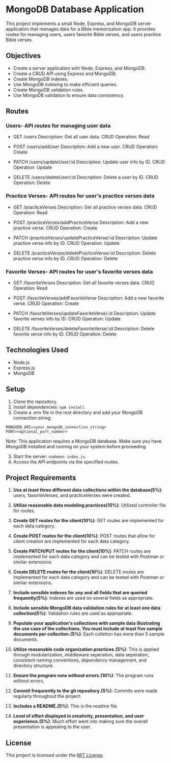 # MongoDB Database Application

This project implements a small Node, Express, and MongoDB server application that manages data for a Bible memorization app. It provides routes for managing users, users favorite Bible verses, and users practice Bible verses.

## Objectives

- Create a server application with Node, Express, and MongoDB.
- Create a CRUD API using Express and MongoDB.
- Create MongoDB indexes.
- Use MongoDB indexing to make efficient queries.
- Create MongoDB validation rules.
- Use MongoDB validation to ensure data consistency.

## Routes
### Users- API routes for managing user data

- GET /users
Description: Get all user data.
CRUD Operation: Read

- POST /users/addUser
Description: Add a new user.
CRUD Operation: Create

- PATCH /users/updateUser/:id
Description: Update user info by ID.
CRUD Operation: Update

- DELETE /users/deleteUser/:id
Description: Delete a user by ID.
CRUD Operation: Delete

### Practice Verses- API routes for user's practice verses data

- GET /practiceVerses
Description: Get all practice verses data.
CRUD Operation: Read

- POST /practiceVerses/addPracticeVerse
Description: Add a new practice verse.
CRUD Operation: Create

- PATCH /practiceVerses/updatePracticeVerse/:id
Description: Update practice verse info by ID.
CRUD Operation: Update

- DELETE /practiceVerses/deletePracticeVerse/:id
Description: Delete practice verse info by ID.
CRUD Operation: Delete

### Favorite Verses- API routes for user's favorite verses data

- GET /favoriteVerses
Description: Get all favorite verses data.
CRUD Operation: Read

- POST /favoriteVerses/addFavoriteVerse
Description: Add a new favorite verse.
CRUD Operation: Create

- PATCH /favoriteVerses/updateFavoriteVerse/:id
Description: Update favorite verses info by ID.
CRUD Operation: Update

- DELETE /favoriteVerses/deleteFavoriteVerse/:id
Description: Delete favorite verse info by ID.
CRUD Operation: Delete


## Technologies Used
- Node.js
- Express.js
- MongoDB

## Setup

1. Clone the repository.
2. Install dependencies: `npm install`.
3. Create a .env file in the root directory and add your MongoDB connection string:
```
MONGODB_URI=<your_mongodb_connection_string>
PORT=<optional_port_number>
```

Note: This application requires a MongoDB database. Make sure you have MongoDB installed and running on your system before proceeding.

3. Start the server: `nodemon index.js`.
4. Access the API endpoints via the specified routes.


## Project Requirements

1. **Use at least three different data collections within the database(5%)**: users, favoriteVerses, and practiceVerses were created. 

2. **Utilize reasonable data modeling practices(10%)**: Utilized controller file for routes.

3. **Create GET routes for the client(10%)**: GET routes are implemented for each data category.

4. **Create POST routes for the client(10%)**: POST routes that allow for client creation are implemented for each data category.

5. **Create PATCH/PUT routes for the client(10%)**: PATCH routes are implemented for each data category and can be tested with Postman or similar extensions.

6. **Create DELETE routes for the client(10%)**: DELETE routes are implemented for each data category and can be tested with Postman or similar extensions.

7. **Include sensible indexes for any and all fields that are queried frequently(5%)**: Indexes are used on several fields as appropriate.

8. **Include sensible MongoDB data validation rules for at least one data collection(5%)**: Validation rules are used as appropriate.

9. **Populate your application's collections with sample data illustrating the use case of the collections. You must include at least five sample documents per collection.(5%)**: Each colletion has more than 5 sample documents.

10. **Utilize reasonable code organization practices.(5%)**: This is applied through modularization, middleware seperation, data seperation, consistent naming conventions, dependency management, and directory structure.

11. **Ensure the program runs without errors.(10%)**: The program runs without errors.

12. **Commit frequrently to the git repository.(5%)**: Commits were made regularly throughout the project.

13. **Includes a README.(5%)**: This is the readme file.

14. **Level of effort displayed in creativity, presentation, and user experience.(5%)**: Much effort went into making sure the overall presentation is appealing to the user.


## License

This project is licensed under the [MIT License](LICENSE).
